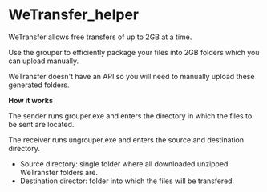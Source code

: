 # WeTransfer_helper
WeTransfer allows free transfers of up to 2GB at a time.

Use the grouper to efficiently package your files into 2GB folders which you can upload manually.

WeTransfer doesn't have an API so you will need to manually upload these generated folders.


**How it works**

The sender runs grouper.exe and enters the directory in which the files to be sent are located.

The receiver runs ungrouper.exe and enters the source and destination directory.
- Source directory: single folder where all downloaded unzipped WeTransfer folders are.
- Destination director: folder into which the files will be transfered.
